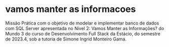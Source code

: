 # vamos manter as informacoes
 Missão Prática com o objetivo de modelar e implementar banco de dados com SQL Server apresentada no Nível 2: Vamos Manter as Informações? do Mundo 3 do curso de Desenvolvimento Full Stack da Estácio, do semestre de 2023.4, sob a tutoria de Simone Ingrid Monteiro Gama.
